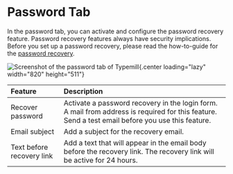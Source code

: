 # Password Tab

In the password tab, you can activate and configure the password recovery feature. Password recovery features always have security implications. Before you set up a password recovery, please read the how-to-guide for the [password recovery](/admin-guide/password-recovery).

![Screenshot of the password tab of Typemill](media/live/password-tab.webp){.center loading="lazy" width="820" height="511"}

| Feature | Description | 
|:---|:---|
| Recover password | Activate a password recovery in the login form. A mail from address is required for this feature. Send a test email before you use this feature. | 
| Email subject | Add a subject for the recovery email. | 
| Text before recovery link | Add a text that will appear in the email body before the recovery link. The recovery link will be active for 24 hours. |

